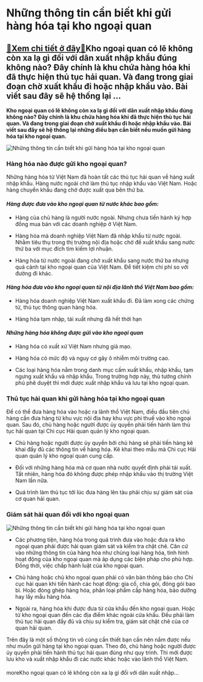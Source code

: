Những thông tin cần biết khi gửi hàng hóa tại kho ngoại quan
============================================================

[:gift:Xem chi tiết ở đây:gift:](https://hddtvn.com/nhung-thong-tin-can-biet-khi-gui-hang-hoa-tai-kho-ngoai-quan/)Kho ngoại quan có lẽ không còn xa lạ gì đối với dân xuất nhập khẩu đúng không nào? Đây chính là khu chứa hàng hóa khi đã thực hiện thủ tục hải quan. Và đang trong giai đoạn chờ xuất khẩu đi hoặc nhập khẩu vào. Bài viết sau đây sẽ hệ thống lại …
----------------------------------------------------------------------------------------------------------------------------------------------------------------------------------------------------------------------------------------------------

**Kho ngoại quan có lẽ không còn xa lạ gì đối với dân xuất nhập khẩu đúng không nào? Đây chính là khu chứa hàng hóa khi đã thực hiện thủ tục hải quan. Và đang trong giai đoạn chờ xuất khẩu đi hoặc nhập khẩu vào. Bài viết sau đây sẽ hệ thống lại những điều bạn cần biết nếu muốn gửi hàng hóa tại kho ngoại quan.**


![Những thông tin cần biết khi gửi hàng hóa tại kho ngoại quan](https://hddtvn.com/wp-content/uploads/2021/01/ngoaiquan-laip-5.jpg "Những thông tin cần biết khi gửi hàng hóa tại kho ngoại quan")


### **Hàng hóa nào được gửi kho ngoại quan?**


Những hàng hóa từ Việt Nam đã hoàn tất các thủ tục hải quan về hàng xuất nhập khẩu. Hàng nước ngoài chờ làm thủ tục nhập khẩu vào Việt Nam. Hoặc hàng chuyển khẩu đang chờ được xuất qua bên thứ ba. 


#### ***Hàng được đưa vào kho ngoại quan từ nước khác bao gồm:***




* Hàng của chủ hàng là người nước ngoài. Nhưng chưa tiến hành ký hợp đồng mua bán với các doanh nghiệp ở Việt Nam.

* Hàng hóa mà doanh nghiệp Việt Nam đã nhập khẩu từ nước ngoài. Nhằm tiêu thụ trong thị trường nội địa hoặc chờ để xuất khẩu sang nước thứ ba với mục đích tìm kiếm lợi nhuận.

* Hàng hóa từ nước ngoài đang chờ xuất khẩu sang nước thứ ba nhưng quá cảnh tại kho ngoại quan của Việt Nam. Để tiết kiệm chi phí so với đường đi khác.



#### ***Hàng hóa đưa vào kho ngoại quan từ nội địa lãnh thổ Việt Nam bao gồm:***




* Hàng hóa doanh nghiệp Việt Nam xuất khẩu đi. Đã làm xong các chứng từ, thủ tục thông quan hàng hóa.

* Hàng hóa tạm nhập, tái xuất nhưng đã hết thời hạn 



#### ***Những hàng hóa không được gửi vào kho ngoại quan***




* Hàng hóa có xuất xứ Việt Nam nhưng giả mạo.

* Hàng hóa có mức độ và nguy cơ gây ô nhiễm môi trường cao.

* Các loại hàng hóa nằm trong danh mục cấm xuất khẩu, nhập khẩu, tạm ngưng xuất khẩu và nhập khẩu. Trong trường hợp này, thủ tướng chính phủ phê duyệt thì mới được xuất nhập khẩu và lưu tại kho ngoại quan.



### **Thủ tục hải quan khi gửi hàng hóa tại kho ngoại quan**


Để có thể đưa hàng hóa vào hoặc ra lãnh thổ Việt Nam, điều đầu tiên chủ hàng cần đưa hàng từ khu vực nội địa hay khu vực phi thuế vào kho ngoại quan. Sau đó, chủ hàng hoặc người được ủy quyền phải tiến hành làm thủ tục hải quan tại Chi cục Hải quan quản lý kho ngoại quan.




* Chủ hàng hoặc người được ủy quyền bởi chủ hàng sẽ phải tiến hàng kê khai đầy đủ các thông tin về hàng hóa. Kê khai theo mẫu mà Chi cục Hải quan quản lý kho ngoại quan cung cấp.

* Đối với những hàng hóa mà cơ quan nhà nước quyết định phải tái xuất. Tất nhiên, hàng hóa đó không được phép nhập khẩu vào thị trường Việt Nam lần nữa.

* Quá trình làm thủ tục tới lúc đưa hàng lên tàu phải chịu sự giám sát của cơ quan hải quan. 



### **Giám sát hải quan đối với kho ngoại quan**


![Những thông tin cần biết khi gửi hàng hóa tại kho ngoại quan](https://hddtvn.com/wp-content/uploads/2021/01/12002893.jpg "Những thông tin cần biết khi gửi hàng hóa tại kho ngoại quan")




* Các phương tiện, hàng hóa trong quá trình đưa vào hoặc đưa ra kho ngoại quan phải được hải quan giám sát và kiểm tra chặt chẽ. Căn cứ vào những thông tin của hàng hóa như chủng loại hàng hóa, tình hình hoạt động của kho ngoại quan mà áp dụng các biện pháp cho phù hợp. Đồng thời, việc chấp hành luật của kho ngoại quan.

* Chủ hàng hoặc chủ kho ngoại quan phải có văn bản thông báo cho Chi cục hải quan khi tiến hành các hoạt động: gia cố, chia gói, đóng gói bao bì. Hoặc đóng ghép hàng hóa, phân loại phẩm cấp hàng hóa, bảo dưỡng hay lấy mẫu hàng hóa.

* Ngoài ra, hàng hóa khi được đưa từ cửa khẩu đến kho ngoại quan. Hoặc từ kho ngoại quan đến các địa điểm khác ngoài cửa khẩu. Đều phải làm thủ tục hải quan đầy đủ và chịu sự kiểm tra, giám sát chặt chẽ của cơ quan hải quan.



Trên đây là một số thông tin vô cùng cần thiết bạn cần nên nắm được nếu như muốn gửi hàng tại kho ngoại quan. Theo đó, chủ hàng hoặc người được ủy quyền phải tiến hành thủ tục hải quan đúng như quy trình. Thì mới được lưu kho và xuất nhập khẩu đi các nước khác hoặc vào lãnh thổ Việt Nam.


#### 


moreKho ngoại quan có lẽ không còn xa lạ gì đối với dân xuất nhập…

